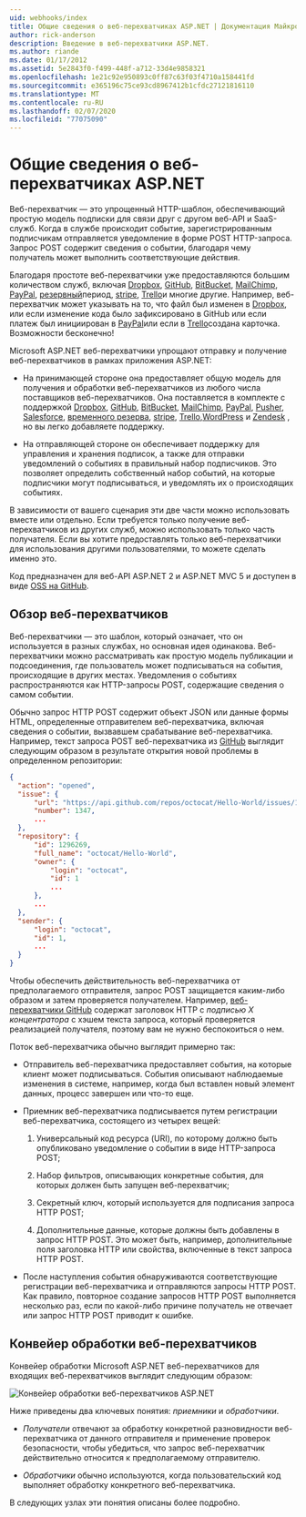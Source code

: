 ```yaml
---
uid: webhooks/index
title: Общие сведения о веб-перехватчиках ASP.NET | Документация Майкрософт
author: rick-anderson
description: Введение в веб-перехватчики ASP.NET.
ms.author: riande
ms.date: 01/17/2012
ms.assetid: 5e2843f0-f499-448f-a712-33d4e9858321
ms.openlocfilehash: 1e21c92e950893c0ff87c63f03f4710a158441fd
ms.sourcegitcommit: e365196c75ce93cd8967412b1cfdc27121816110
ms.translationtype: MT
ms.contentlocale: ru-RU
ms.lasthandoff: 02/07/2020
ms.locfileid: "77075090"
---
```

# <a name="aspnet-webhooks-overview"></a>Общие сведения о веб-перехватчиках ASP.NET

Веб-перехватчик — это упрощенный HTTP-шаблон, обеспечивающий простую модель подписки для связи друг с другом веб-API и SaaS-служб. Когда в службе происходит событие, зарегистрированным подписчикам отправляется уведомление в форме POST HTTP-запроса. Запрос POST содержит сведения о событии, благодаря чему получатель может выполнить соответствующие действия.

Благодаря простоте веб-перехватчики уже предоставляются большим количеством служб, включая [Dropbox](http://dropbox.com/), [GitHub](https://www.github.com/), [BitBucket](https://bitbucket.org/), [MailChimp](http://www.mailchimp.com/), [PayPal](http://www.paypal.com/), [резервный](http://www.slack.com)период, [stripe](http://www.stripe.com), [Trello](http://www.trello.com/)и многие другие. Например, веб-перехватчик может указывать на то, что файл был изменен в [Dropbox](http://dropbox.com/), или если изменение кода было зафиксировано в GitHub или если платеж был инициирован в [PayPal](http://www.paypal.com/)или если в [Trello](http://www.trello.com/)создана карточка. Возможности бесконечно!

Microsoft ASP.NET веб-перехватчики упрощают отправку и получение веб-перехватчиков в рамках приложения ASP.NET:

* На принимающей стороне она предоставляет общую модель для получения и обработки веб-перехватчиков из любого числа поставщиков веб-перехватчиков. Она поставляется в комплекте с поддержкой [Dropbox](http://dropbox.com/), [GitHub](https://www.github.com/), [BitBucket](https://bitbucket.org/), [MailChimp](http://www.mailchimp.com/), [PayPal](http://www.paypal.com/), [Pusher](http://www.pusher.com), [Salesforce](http://www.salesforce.com), [временного резерва](http://www.slack.com), [stripe](http://www.stripe.com), [Trello](http://www.trello.com/),[WordPress](http://www.wordpress.com) и [Zendesk](https://www.zendesk.com/) , но вы легко добавляете поддержку.

* На отправляющей стороне он обеспечивает поддержку для управления и хранения подписок, а также для отправки уведомлений о событиях в правильный набор подписчиков. Это позволяет определить собственный набор событий, на которые подписчики могут подписываться, и уведомлять их о происходящих событиях.

В зависимости от вашего сценария эти две части можно использовать вместе или отдельно. Если требуется только получение веб-перехватчиков из других служб, можно использовать только часть получателя. Если вы хотите предоставлять только веб-перехватчики для использования другими пользователями, то можете сделать именно это.

Код предназначен для веб-API ASP.NET 2 и ASP.NET MVC 5 и доступен в виде [OSS на GitHub](https://github.com/aspnet/WebHooks).

## <a name="webhooks-overview"></a>Обзор веб-перехватчиков

Веб-перехватчики — это шаблон, который означает, что он используется в разных службах, но основная идея одинакова. Веб-перехватчики можно рассматривать как простую модель публикации и подсоединения, где пользователь может подписываться на события, происходящие в других местах. Уведомления о событиях распространяются как HTTP-запросы POST, содержащие сведения о самом событии.

Обычно запрос HTTP POST содержит объект JSON или данные формы HTML, определенные отправителем веб-перехватчика, включая сведения о событии, вызвавшем срабатывание веб-перехватчика. Например, текст запроса POST веб-перехватчика из [GitHub](https://www.github.com/) выглядит следующим образом в результате открытия новой проблемы в определенном репозитории:

```json
{
  "action": "opened",
  "issue": {
      "url": "https://api.github.com/repos/octocat/Hello-World/issues/1347",
      "number": 1347,
      ...
  },
  "repository": {
      "id": 1296269,
      "full_name": "octocat/Hello-World",
      "owner": {
          "login": "octocat",
          "id": 1
          ...
      },
      ...
  },
  "sender": {
      "login": "octocat",
      "id": 1,
      ...
  }
}
```

Чтобы обеспечить действительность веб-перехватчика от предполагаемого отправителя, запрос POST защищается каким-либо образом и затем проверяется получателем. Например, [веб-перехватчики GitHub](https://developer.github.com/webhooks/) содержат заголовок HTTP с *подписью X концентратора* с хэшем текста запроса, который проверяется реализацией получателя, поэтому вам не нужно беспокоиться о нем.

Поток веб-перехватчика обычно выглядит примерно так:

* Отправитель веб-перехватчика предоставляет события, на которые клиент может подписываться. События описывают наблюдаемые изменения в системе, например, когда был вставлен новый элемент данных, процесс завершен или что-то еще.

* Приемник веб-перехватчика подписывается путем регистрации веб-перехватчика, состоящего из четырех вещей:

     1. Универсальный код ресурса (URI), по которому должно быть опубликовано уведомление о событии в виде HTTP-запроса POST;

     2. Набор фильтров, описывающих конкретные события, для которых должен быть запущен веб-перехватчик;

     3. Секретный ключ, который используется для подписания запроса HTTP POST;

     4. Дополнительные данные, которые должны быть добавлены в запрос HTTP POST. Это может быть, например, дополнительные поля заголовка HTTP или свойства, включенные в текст запроса HTTP POST.

* После наступления события обнаруживаются соответствующие регистрации веб-перехватчика и отправляются запросы HTTP POST. Как правило, повторное создание запросов HTTP POST выполняется несколько раз, если по какой-либо причине получатель не отвечает или запрос HTTP POST приводит к ошибке.

## <a name="webhooks-processing-pipeline"></a>Конвейер обработки веб-перехватчиков

Конвейер обработки Microsoft ASP.NET веб-перехватчиков для входящих веб-перехватчиков выглядит следующим образом:

![Конвейер обработки веб-перехватчиков ASP.NET](_static/WebHookReceivers.png)

Ниже приведены два ключевых понятия: *приемники* и *обработчики*.

* *Получатели* отвечают за обработку конкретной разновидности веб-перехватчика от данного отправителя и применение проверок безопасности, чтобы убедиться, что запрос веб-перехватчик действительно относится к предполагаемому отправителю.

* *Обработчики* обычно используются, когда пользовательский код выполняет обработку конкретного веб-перехватчика.

В следующих узлах эти понятия описаны более подробно.
